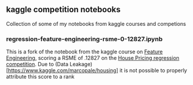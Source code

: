 ## kaggle competition notebooks

Collection of some of my notebooks from kaggle courses and competions

### regression-feature-engineering-rsme-0-12827.ipynb
This is a fork of the notebook from the kaggle course on [Feature Engineering](https://www.kaggle.com/learn/feature-engineering), scoring a RSME of .12827 on the [House Pricing regression competition](https://www.kaggle.com/c/house-prices-advanced-regression-techniques).
Due to (Data Leakage)[https://www.kaggle.com/marcopale/housing] it is not possible to properly attribute this score to a rank
